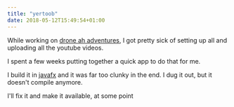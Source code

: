```yaml
---
title: "yertoob"
date: 2018-05-12T15:49:54+01:00
---
```


While working on [drone ah adventures](./drone-ah-adventures.md), I got pretty
sick of setting up all and uploading all the youtube videos.

I spent a few weeks putting together a quick app to do that for me.

I build it in [javafx](/tags/javafx) and it was far too clunky in the end. I dug
it out, but it doesn't compile anymore.

I'll fix it and make it available, at some point
